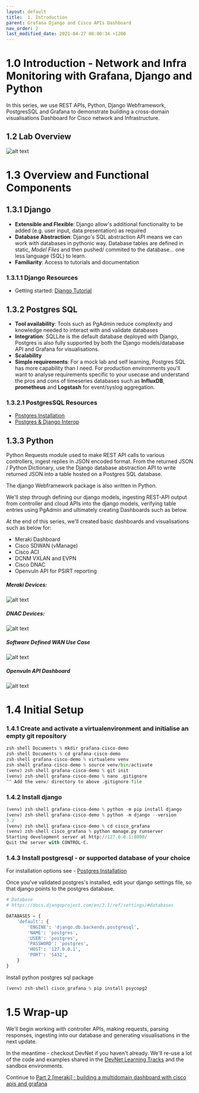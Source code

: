 ```yaml
---
layout: default
title:  1. Introduction
parent: Grafana Django and Cisco APIs Dashboard
nav_order: 2
last_modified_date: 2021-04-27 08:00:34 +1200
---
```

# 1.0 Introduction - Network and Infra Monitoring with Grafana, Django and Python
In this series, we use REST APIs, Python, Django Webframework, PostgresSQL and Grafana to demonstrate building a cross-domain visualisations Dashboard for Cisco network and Infrastructure.

## 1.2 Lab Overview
![alt text](https://github.com/j-sulliman/j-sulliman.github.io/blob/master/Overview_1.png?raw=true)

# 1.3 Overview and Functional Components

## 1.3.1 Django
* **Extensible and Flexible**: Django allow's additional functionality to be added (e.g. user input, data presentation) as required
* **Database Abstraction**: Django's SQL abstraction API means we can work with databases in pythonic way.  Database tables are defined in static, *Model Files* and then pushed/ commited to the database... one less language (SQL) to learn.
* **Familiarity**: Access to tutorials and documentation

### 1.3.1.1 Django Resources
* Getting started: [Django Tutorial](https://docs.djangoproject.com/en/3.2/intro/tutorial01/)

## 1.3.2 Postgres SQL

* **Tool availability**:  Tools such as PgAdmin reduce complexity and knowledge needed to interact with and validate databases
* **Integration**: SQLLite is the default database deployed with Django, Postgres is also fully supported by both the Django models/database API and Grafana for visualisations.
* **Scalability**
* **Simple requirements**:  For a mock lab and self learning, Postgres SQL has more capability than I need.  For production environments you'll want to analyse requirements specific to your usecase and understand the pros and cons of timeseries databases such as **InfluxDB**, **prometheus** and **Logstash** for event/syslog aggregation.  

### 1.3.2.1 PostgresSQL Resources
* [Postgres Installation](https://www.postgresql.org/download/)
* [Postgres & Django Interop](https://docs.djangoproject.com/en/3.2/ref/databases/#postgresql-notes)

## 1.3.3 Python
Python Requests module used to make REST API calls to various controllers, ingest replies in JSON encoded format.
From the returned JSON / Python Dictionary, use the Django database abstraction API to write returned JSON into a table hosted on a Postgres SQL database.

The django Webframework package is also written in Python.

We'll step through defining our django models, ingesting REST-API output from controller and cloud APIs into the django models, verifying table entries using PgAdmin and ultimately creating Dashboards such as below.

At the end of this series, we'll created basic dashboards and visualisations such as below for:
* Meraki Dashboard
* Cisco SDWAN (vManage)
* Cisco ACI
* DCNM VXLAN and EVPN
* Cisco DNAC
* Openvuln API for PSIRT reporting


##### Meraki Devices:
![alt text](https://github.com/j-sulliman/j-sulliman.github.io/blob/master/Meraki.Devices.png?raw=true)


##### DNAC Devices:
![alt text](https://github.com/j-sulliman/j-sulliman.github.io/blob/master/Screen%20Shot%202021-04-27%20at%209.23.26%20AM.png?raw=true)


##### Software Defined WAN Use Case
![alt text](https://github.com/j-sulliman/j-sulliman.github.io/blob/master/SDWAN.png?raw=true)


##### Openvuln API Dashboard
![alt text](https://github.com/j-sulliman/j-sulliman.github.io/blob/master/openvuln.png?raw=true)

# 1.4 Initial Setup

### 1.4.1 Create and activate a virtualenvironment and initialise an empty git repository
```python
zsh-shell Documents % mkdir grafana-cisco-demo             
zsh-shell Documents % cd grafana-cisco-demo
zsh-shell grafana-cisco-demo % virtualenv venv
zsh-shell grafana-cisco-demo % source venv/bin/activate
(venv) zsh-shell grafana-cisco-demo % git init
(venv) zsh-shell grafana-cisco-demo % nano .gitignore
^^ Add the venv/ directory to above .gitignore file
```

### 1.4.2 Install django
```python
(venv) zsh-shell grafana-cisco-demo % python -m pip install django
(venv) zsh-shell grafana-cisco-demo % python -m django --version
3.2
(venv) zsh-shell grafana-cisco-demo % cd cisco_grafana
(venv) zsh-shell cisco_grafana % python manage.py runserver
Starting development server at http://127.0.0.1:8000/
Quit the server with CONTROL-C.
```

### 1.4.3 Install postgresql - or supported database of your choice

For installation options see - [Postgres Installation](https://www.postgresql.org/download/)

Once you've validated postgres's installed, edit your django settings file, so that django points to the postgres database.

```python
# Database
# https://docs.djangoproject.com/en/3.1/ref/settings/#databases

DATABASES = {
    'default': {
        'ENGINE': 'django.db.backends.postgresql',
        'NAME': 'postgres',
        'USER': 'postgres',
        'PASSWORD': 'postgres',
        'HOST': '127.0.0.1',
        'PORT': '5432',
    }
}
```

Install python postgres sql package

```python
(venv) zsh-shell cisco_grafana % pip install psycopg2
```


# 1.5 Wrap-up

We'll begin working with controller APIs, making requests, parsing responses, ingesting into our database and generating visualisations in the next update.

In the meantime - checkout DevNet if you haven't already. We'll re-use a lot of the code and examples shared in the [DevNet Learning Tracks](https://developer.cisco.com/startnow/) and the sandbox environments.

Continue to [Part 2 [meraki] : building a multidomain dashboard with cisco apis and grafana](https://j-sulliman.github.io/2021/04/26/Part-2-Meraki-Building-a-Multidomain-Dashboard-with-Cisco-APIs-and-Grafana.html)
